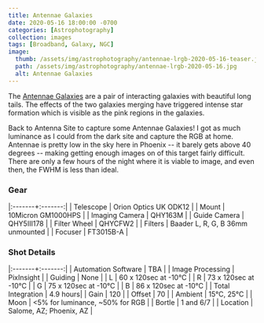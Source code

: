 ```yaml
---
title: Antennae Galaxies
date: 2020-05-16 18:00:00 -0700
categories: [Astrophotography]
collection: images
tags: [Broadband, Galaxy, NGC]
image:
  thumb: /assets/img/astrophotography/antennae-lrgb-2020-05-16-teaser.jpg
  path: /assets/img/astrophotography/antennae-lrgb-2020-05-16.jpg
  alt: Antennae Galaxies
---
```


The [Antennae Galaxies](https://en.wikipedia.org/wiki/Antennae_Galaxies) are a pair of interacting galaxies with beautiful long tails. The effects of the two galaxies merging have triggered intense star formation which is visible as the pink regions in the galaxies.


Back to Antenna Site to capture some Antennae Galaxies! I got as much luminance as I could from the dark site and capture the RGB at home. Antennae is pretty low in the sky here in Phoenix -- it barely gets above 40 degrees -- making getting enough images on of this target fairly difficult. There are only a few hours of the night where it is viable to image, and even then, the FWHM is less than ideal.

### Gear

|:-------+:-------:|
| Telescope | Orion Optics UK ODK12 |
| Mount | 10Micron GM1000HPS |
| Imaging Camera | QHY163M |
| Guide Camera | QHY5III178 |
| Filter Wheel | QHYCFW2 |
| Filters | Baader L, R, G, B 36mm unmounted |
| Focuser | FT3015B-A |

### Shot Details

|:-------+:-------:|
| Automation Software | TBA |
| Image Processing | PixInsight |
| Guiding | None |
| L | 60 x 120sec at -10&deg;C |
| R | 73 x 120sec at -10&deg;C |
| G | 75 x 120sec at -10&deg;C |
| B | 86 x 120sec at -10&deg;C |
| Total Integration | 4.9 hours|
| Gain | 120 |
| Offset | 70 |
| Ambient | 15&deg;C, 25&deg;C |
| Moon | <5% for luminance, ~50% for RGB |
| Bortle | 1 and 6/7 |
| Location | Salome, AZ; Phoenix, AZ |
